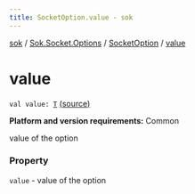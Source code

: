 ```yaml
---
title: SocketOption.value - sok
---
```


[sok](../../index.html) / [Sok.Socket.Options](../index.html) / [SocketOption](index.html) / [value](./value.html)

# value

`val value: `[`T`](index.html#T) [(source)](https://github.com/SeekDaSky/Sok/tree/master/common/sok-common/src/Sok/Socket/Options/SocketOption.kt#L11)

**Platform and version requirements:** Common

value of the option

### Property

`value` - value of the option
